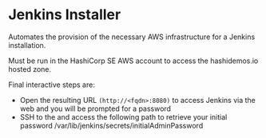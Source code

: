 # Jenkins Installer

Automates the provision of the necessary AWS infrastructure for a Jenkins installation.

Must be run in the HashiCorp SE AWS account to access the hashidemos.io hosted zone.

Final interactive steps are:

- Open the resulting URL `(http://<fqdn>:8080)` to access Jenkins via the web and you will be prompted for a password
- SSH to the <fqdn> and access the following path to retrieve your initial password /var/lib/jenkins/secrets/initialAdminPassword
